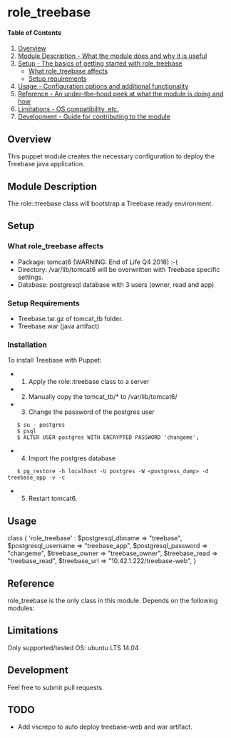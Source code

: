 # role_treebase

#### Table of Contents

1. [Overview](#overview)
2. [Module Description - What the module does and why it is useful](#module-description)
3. [Setup - The basics of getting started with role_treebase](#setup)
    * [What role_treebase affects](#what-role_treebase-affects)
    * [Setup requirements](#setup-requirements)
4. [Usage - Configuration options and additional functionality](#usage)
5. [Reference - An under-the-hood peek at what the module is doing and how](#reference)
5. [Limitations - OS compatibility, etc.](#limitations)
6. [Development - Guide for contributing to the module](#development)

## Overview

This puppet module creates the necessary configuration to deploy the Treebase java application.

## Module Description

The role::treebase class will bootstrap a Treebase ready environment.

## Setup

### What role_treebase affects

* Package: tomcat6  (WARNING: End of Life Q4 2016) :-(
* Directory: /var/lib/tomcat6 will be overwritten with Treebase specific settings.
* Database: postgresql database with 3 users (owner, read and app)

### Setup Requirements

* Treebase.tar.gz of tomcat_tb folder.
* Treebase.war (java artifact)

### Installation

To install Treebase with Puppet:

* 1. Apply the role::treebase class to a server
* 2. Manually copy the tomcat_tb/* to /var/lib/tomcat6/
* 3. Change the password of the postgres user
```
   $ su - postgres
   $ psql
   $ ALTER USER postgres WITH ENCRYPTED PASSWORD 'changeme';  
```
* 4. Import the postgres database
```
   $ pg_restore -h localhost -U postgres -W <postgress_dump> -d treebase_app -v -c
```
* 5. Restart tomcat6.

## Usage
class { 'role_treebase' :
  $postgresql_dbname    => "treebase",
  $postgresql_username  => "treebase_app",
  $postgresql_password  => "changeme",
  $treebase_owner       => "treebase_owner",
  $treebase_read        => "treebase_read",
  $treebase_url         => "10.42.1.222/treebase-web",
}

## Reference
role_treebase is the only class in this module. Depends on the following modules:

## Limitations
Only supported/tested OS: ubuntu LTS 14.04

## Development
Feel free to submit pull requests.

## TODO
* Add vscrepo to auto deploy treebase-web and war artifact.
